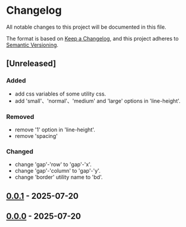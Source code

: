 # Changelog

All notable changes to this project will be documented in this file.

The format is based on [Keep a Changelog](https://keepachangelog.com/en/1.1.0/),
and this project adheres to [Semantic Versioning](https://semver.org/spec/v2.0.0.html).

## [Unreleased]

### Added
* add css variables of some utility css.
* add 'small'、'normal'、'medium' and 'large' options in 'line-height'.
### Removed
* remove '1' option in 'line-height'.
* remove 'spacing'
### Changed
* change 'gap'-'row' to 'gap'-'x'.
* change 'gap'-'column' to 'gap'-'y'.
* change 'border' utility name to 'bd'.

## [0.0.1] - 2025-07-20
[0.0.1]: https://github.com/ian5030560/forge-css/releases/tag/v0.0.1

## [0.0.0] - 2025-07-20
[0.0.0]: https://github.com/ian5030560/forge-css/releases/tag/v0.0.0